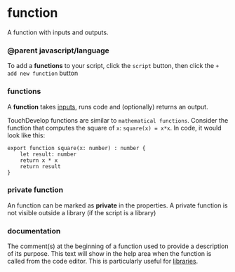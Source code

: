 # function

A function with inputs and outputs.

### @parent javascript/language
 

To add a **functions** to your script, click the `script` button, then click the `+` `add new function` button

### functions

A **function** takes [inputs](/actionparameters), runs code and (optionally) returns an output.

TouchDevelop functions are similar to `mathematical functions`. Consider the function that computes the square of `x`: `square(x) = x*x`. In code, it would look like this:

```
export function square(x: number) : number {
    let result: number
    return x * x
    return result
}
```

### private function

An function can be marked as **private** in the properties. A private function is not visible outside a library (if the script is a library)

### documentation

The comment(s) at the beginning of a function used to provide a description of its purpose. This text will show in the help area when the function is called from the code editor. This is particularly useful for [libraries](/libraries).

